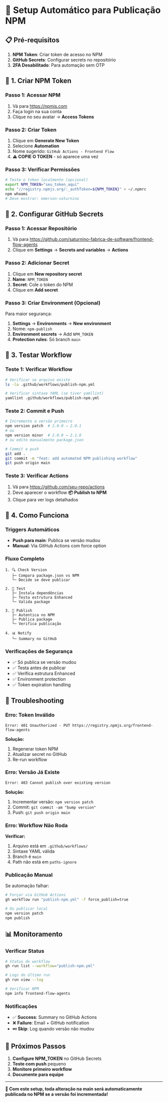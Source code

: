 # 🔧 Setup Automático para Publicação NPM

## 📋 Pré-requisitos

1. **NPM Token**: Criar token de acesso no NPM
2. **GitHub Secrets**: Configurar secrets no repositório
3. **2FA Desabilitado**: Para automação sem OTP

## 🔑 1. Criar NPM Token

### **Passo 1: Acessar NPM**
1. Vá para https://npmjs.com
2. Faça login na sua conta
3. Clique no seu avatar → **Access Tokens**

### **Passo 2: Criar Token**
1. Clique em **Generate New Token**
2. Selecione **Automation**
3. Nome sugerido: `GitHub Actions - Frontend Flow`
4. **⚠️ COPIE O TOKEN** - só aparece uma vez

### **Passo 3: Verificar Permissões**
```bash
# Teste o token localmente (opcional)
export NPM_TOKEN="seu_token_aqui"
echo "//registry.npmjs.org/:_authToken=${NPM_TOKEN}" > ~/.npmrc
npm whoami
# Deve mostrar: emerson-saturnino
```

## 🔐 2. Configurar GitHub Secrets

### **Passo 1: Acessar Repositório**
1. Vá para https://github.com/saturnino-fabrica-de-software/frontend-flow-agents
2. Clique em **Settings** → **Secrets and variables** → **Actions**

### **Passo 2: Adicionar Secret**
1. Clique em **New repository secret**
2. **Name**: `NPM_TOKEN`
3. **Secret**: Cole o token do NPM
4. Clique em **Add secret**

### **Passo 3: Criar Environment (Opcional)**
Para maior segurança:
1. **Settings** → **Environments** → **New environment**
2. Nome: `npm-publish`
3. **Environment secrets** → Add `NPM_TOKEN`
4. **Protection rules**: Só branch `main`

## 🧪 3. Testar Workflow

### **Teste 1: Verificar Workflow**
```bash
# Verificar se arquivo existe
ls -la .github/workflows/publish-npm.yml

# Verificar sintaxe YAML (se tiver yamllint)
yamllint .github/workflows/publish-npm.yml
```

### **Teste 2: Commit e Push**
```bash
# Incremente a versão primeiro
npm version patch  # 2.0.0 → 2.0.1
# ou
npm version minor  # 2.0.0 → 2.1.0
# ou edite manualmente package.json

# Commit e push
git add .
git commit -m "feat: add automated NPM publishing workflow"
git push origin main
```

### **Teste 3: Verificar Actions**
1. Vá para https://github.com/seu-repo/actions
2. Deve aparecer o workflow **📦 Publish to NPM**
3. Clique para ver logs detalhados

## 🔄 4. Como Funciona

### **Triggers Automáticos**
- **Push para main**: Publica se versão mudou
- **Manual**: Via GitHub Actions com force option

### **Fluxo Completo**
```
1. 🔍 Check Version
   ├─ Compara package.json vs NPM
   └─ Decide se deve publicar

2. 🧪 Test
   ├─ Instala dependências
   ├─ Testa estrutura Enhanced
   └─ Valida package

3. 🚀 Publish
   ├─ Autentica no NPM
   ├─ Publica package
   └─ Verifica publicação

4. 📊 Notify
   └─ Summary no GitHub
```

### **Verificações de Segurança**
- ✅ Só publica se versão mudou
- ✅ Testa antes de publicar
- ✅ Verifica estrutura Enhanced
- ✅ Environment protection
- ✅ Token expiration handling

## 🚨 Troubleshooting

### **Erro: Token Inválido**
```
Error: 401 Unauthorized - PUT https://registry.npmjs.org/frontend-flow-agents
```

**Solução:**
1. Regenerar token NPM
2. Atualizar secret no GitHub
3. Re-run workflow

### **Erro: Versão Já Existe**
```
Error: 403 Cannot publish over existing version
```

**Solução:**
1. Incrementar versão: `npm version patch`
2. Commit: `git commit -am "bump version"`
3. Push: `git push origin main`

### **Erro: Workflow Não Roda**
**Verificar:**
1. Arquivo está em `.github/workflows/`
2. Sintaxe YAML válida
3. Branch é `main`
4. Path não está em `paths-ignore`

### **Publicação Manual**
Se automação falhar:
```bash
# Forçar via GitHub Actions
gh workflow run "publish-npm.yml" -f force_publish=true

# Ou publicar local
npm version patch
npm publish
```

## 📊 Monitoramento

### **Verificar Status**
```bash
# Status do workflow
gh run list --workflow="publish-npm.yml"

# Logs do último run
gh run view --log

# Verificar NPM
npm info frontend-flow-agents
```

### **Notificações**
- ✅ **Success**: Summary no GitHub Actions
- ❌ **Failure**: Email + GitHub notification
- ⏭️ **Skip**: Log quando versão não mudou

## 🎯 Próximos Passos

1. **Configure NPM_TOKEN** no GitHub Secrets
2. **Teste com push** pequeno
3. **Monitore primeiro workflow**
4. **Documente para equipe**

---

**🚀 Com este setup, toda alteração na main será automaticamente publicada no NPM se a versão foi incrementada!**